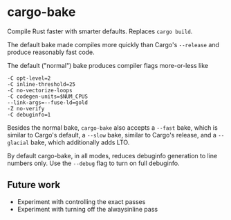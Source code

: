# cargo-bake

Compile Rust faster with smarter defaults. Replaces `cargo build`.

The default bake made compiles more quickly than Cargo's `--release`
and produce reasonably fast code.

The default ("normal") bake produces compiler flags more-or-less
like

```
-C opt-level=2
-C inline-threshold=25
-C no-vectorize-loops
-C codegen-units=$NUM_CPUS
--link-args=--fuse-ld=gold
-Z no-verify
-C debuginfo=1
```

Besides the normal bake, `cargo-bake` also accepts a `--fast` bake,
which is similar to Cargo's default, a `--slow` bake, similar to
Cargo's release, and a `--glacial` bake, which additionally adds LTO.

By default cargo-bake, in all modes, reduces debuginfo generation to
line numbers only. Use the `--debug` flag to turn on full debuginfo.

## Future work

* Experiment with controlling the exact passes
* Experiment with turning off the alwaysinline pass
